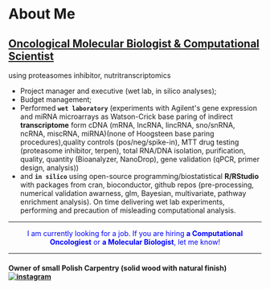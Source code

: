 <!-- ### Hi there 👋

**Wabram/Wabram** is a ✨ _special_ ✨ repository because its `README.md` (this file) appears on your GitHub profile.

Here are some ideas to get you started:

- 🔭 I’m currently working on ...
- 🌱 I’m currently learning ...
- 👯 I’m looking to collaborate on ...
- 🤔 I’m looking for help with ...
- 💬 Ask me about ...
- 📫 How to reach me: ...
- 😄 Pronouns: ...
- ⚡ Fun fact: ...-->

# About Me

## [Oncological Molecular Biologist & Computational Scientist](https://github.com/Wabram/cv/blob/master/CV_EN.pdf)
using proteasomes inhibitor, nutritranscriptomics

- Project manager and executive (wet lab, in silico analyses); 
- Budget management;
- Performed **`wet laboratory`** (experiments with Agilent's gene expression and miRNA microarrays as Watson-Crick base paring of indirect **transcriptome** form cDNA (mRNA, lncRNA, lincRNA, sno/snRNA, ncRNA, miscRNA, miRNA)(none of Hoogsteen base paring procedures),quality controls (pos/neg/spike-in), MTT drug testing (proteasome inhibitor, terpen),  total RNA/DNA isolation, purification, quality, quantity (Bioanalyzer, NanoDrop), gene validation (qPCR, primer design, analysis)) 
- and **`in silico`** using open-source programming/biostatistical **R/RStudio** with packages from cran, bioconductor, github repos (pre-processing, numerical validation awarness, glm, Bayesian, multivariate, pathway enrichment analysis). On time delivering wet lab experiments, performing and precaution of misleading computational analysis.

---

<p style="color: blue; text-align: center;">I am currently looking for a job. If you are hiring <b>a Computational Oncologiest</b> or <b>a Molecular Biologist</b>, let me know!</p>

---

#### Owner of small Polish Carpentry (solid wood with natural finish) [![instagram](https://img.shields.io/badge/WARZEM-484f58?style=for-the-badge&logo=instagram&logoColor=instagram)](https://www.instagram.com/wa.rzem/)
